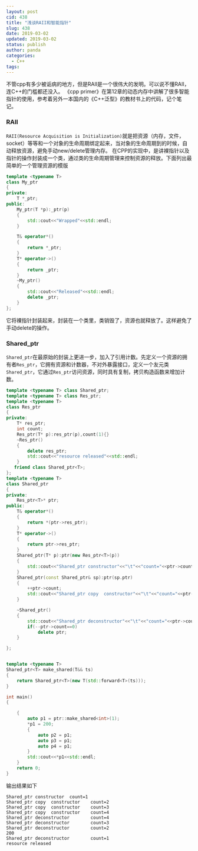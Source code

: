 ```yaml
---
layout: post
cid: 438
title: "浅谈RAII和智能指针"
slug: 438
date: 2019-03-02
updated: 2019-03-02
status: publish
author: panda
categories:
  - C++
tags:
---
```



不管cpp有多少被诟病的地方，但是RAII是一个很伟大的发明。可以说不懂RAII，连C++的门槛都还没入。
《cpp primer》在第12章的动态内存中讲解了很多智能指针的使用，参考着另外一本国内的《C++泛型》的教材书上的代码，记个笔记。
<!--more-->

### RAII
`RAII(Resource Acquisition is Initialization)`就是把资源（内存，文件，socket）等等和一个对象的生命周期绑定起来，当对象的生命周期到的时候，自动释放资源，避免手动new/delete管理内存。
在CPP的实现中，是讲裸指针以及指针的操作封装成一个类，通过类的生命周期管理来控制资源的释放。下面列出最简单的一个管理资源的模版
```cpp
template <typename T>
class My_ptr
{
private:
    T *_ptr;
public:
    My_ptr(T *p):_ptr(p)
    {
        std::cout<<"Wrapped"<<std::endl;
    }

    T& operator*()
    {
        return *_ptr;
    }
    T* operator->()
    {
        return _ptr;
    }
    ~My_ptr()
    {
        std::cout<<"Released"<<std::endl;
        delete _ptr;
    }
};
```
它将裸指针封装起来，封装在一个类里，类销毁了，资源也就释放了。这样避免了手动delete的操作。

### Shared_ptr
`Shared_ptr`在最原始的封装上更进一步，加入了引用计数。先定义一个资源的拥有者`Res_ptr`，它拥有资源和计数器，不对外暴露接口，定义一个友元类`Shared_ptr`，它通过`Res_ptr`访问资源，同时具有复制，拷贝构造函数来增加计数。
```cpp
template <typename T> class Shared_ptr;
template <typename T> class Res_ptr;
template <typename T>
class Res_ptr
{
private:
    T* res_ptr;
    int count;
    Res_ptr(T* p):res_ptr(p),count(1){}
    ~Res_ptr()
    {
        delete res_ptr;
        std::cout<<"resource released"<<std::endl;
    }
   friend class Shared_ptr<T>;
};
template <typename T>
class Shared_ptr
{
private:
    Res_ptr<T>* ptr;
public:
    T& operator*()
    {
        return *(ptr->res_ptr);
    }
    T* operator->()
    {
        return ptr->res_ptr;
    }
    Shared_ptr(T* p):ptr(new Res_ptr<T>(p))
    {
        std::cout<<"Shared_ptr constructor"<<"\t"<<"count="<<ptr->count<<std::endl;
    }
    Shared_ptr(const Shared_ptr& sp):ptr(sp.ptr)
    {
        ++ptr->count;
        std::cout<<"Shared_ptr copy  constructor"<<"\t"<<"count="<<ptr->count<<std::endl;
    }

    ~Shared_ptr()
    {
        std::cout<<"Shared_ptr deconstructor"<<"\t"<<"count="<<ptr->count<<std::endl;
        if(--ptr->count==0)
            delete ptr;
    }

};


template <typename T>
Shared_ptr<T> make_shared(T&& ts)
{
    return Shared_ptr<T>(new T(std::forward<T>(ts)));
}

int main()
{

    {
        auto p1 = ptr::make_shared<int>(1);
        *p1 = 200;
        {
            auto p2 = p1;
            auto p3 = p1;
            auto p4 = p1;
        }
        std::cout<<*p1<<std::endl;
    }
    return 0;
}

```
输出结果如下
```
Shared_ptr constructor  count=1
Shared_ptr copy  constructor    count=2
Shared_ptr copy  constructor    count=3
Shared_ptr copy  constructor    count=4
Shared_ptr deconstructor        count=4
Shared_ptr deconstructor        count=3
Shared_ptr deconstructor        count=2
200
Shared_ptr deconstructor        count=1
resource released
```


